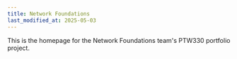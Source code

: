 ```yaml
---
title: Network Foundations
last_modified_at: 2025-05-03
---
```


This is the homepage for the Network Foundations team's PTW330 portfolio project.

